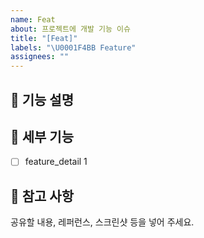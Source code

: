 ```yaml
---
name: Feat
about: 프로젝트에 개발 기능 이슈
title: "[Feat]"
labels: "\U0001F4BB Feature"
assignees: ""
---
```


## 🤩 기능 설명

<!--

개발할 기능에 대해서 말씀해주세요.

-->

## 🍒 세부 기능

<!--

어떤 세부 기능을 구현할지 말씀해주세요.

-->

- [ ] feature_detail 1

## 📖 참고 사항

공유할 내용, 레퍼런스, 스크린샷 등을 넣어 주세요.


